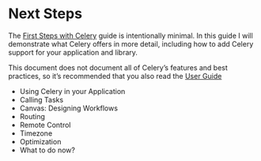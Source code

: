 # Next Steps

The [First Steps with Celery](http://docs.celeryproject.org/en/latest/getting-started/first-steps-with-celery.html#first-steps) guide is intentionally minimal. In this guide I will demonstrate what Celery offers in more detail, including how to add Celery support for your application and library.

This document does not document all of Celery’s features and best practices, so it’s recommended that you also read the [User Guide](http://docs.celeryproject.org/en/latest/userguide/index.html#guide)

* Using Celery in your Application  
* Calling Tasks  
* Canvas: Designing Workflows  
* Routing  
* Remote Control  
* Timezone  
* Optimization  
* What to do now?  